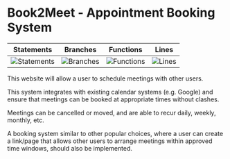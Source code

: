 # Book2Meet - Appointment Booking System

| Statements                  | Branches                | Functions                 | Lines             |
| --------------------------- | ----------------------- | ------------------------- | ----------------- |
| ![Statements](https://img.shields.io/badge/statements-71.14%25-red.svg?style=flat) | ![Branches](https://img.shields.io/badge/branches-100%25-brightgreen.svg?style=flat) | ![Functions](https://img.shields.io/badge/functions-28.57%25-red.svg?style=flat) | ![Lines](https://img.shields.io/badge/lines-71.14%25-red.svg?style=flat) |

This website will allow a user to schedule meetings with other
users. 

This system integrates with existing calendar systems (e.g.
Google) and ensure that meetings can be booked at appropriate times
without clashes. 

Meetings can be cancelled or moved, and are
able to recur daily, weekly, monthly, etc. 

A booking system similar to
other popular choices, where a user can create a link/page that allows other users to
arrange meetings within approved time windows, should also be
implemented.
